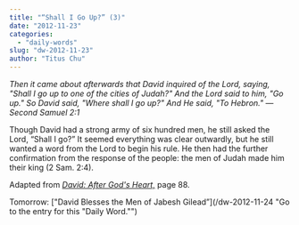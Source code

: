 ```yaml
---
title: "“Shall I Go Up?” (3)"
date: "2012-11-23"
categories: 
  - "daily-words"
slug: "dw-2012-11-23"
author: "Titus Chu"
---
```


_Then it came about afterwards that David inquired of the Lord, saying, "Shall I go up to one of the cities of Judah?" And the Lord said to him, "Go up." So David said, "Where shall I go up?" And He said, "To Hebron."_ _— Second Samuel 2:1_

Though David had a strong army of six hundred men, he still asked the Lord, “Shall I go?” It seemed everything was clear outwardly, but he still wanted a word from the Lord to begin his rule. He then had the further confirmation from the response of the people: the men of Judah made him their king (2 Sam. 2:4).

Adapted from _[David: After God's Heart,](/book-david "Go to the listing for this book.")_ page 88.

Tomorrow: ["David Blesses the Men of Jabesh Gilead”](/dw-2012-11-24 "Go to the entry for this "Daily Word."")
